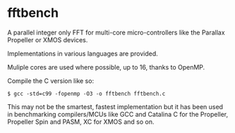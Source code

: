 fftbench
========

A parallel integer only FFT for multi-core micro-controllers like the Parallax Propeller or XMOS devices.

Implementations in various languages are provided.

Muliple cores are used where possible, up to 16, thanks to OpenMP.

Compile the C version like so:

    $ gcc -std=c99 -fopenmp -O3 -o fftbench fftbench.c

This may not be the smartest, fastest implementation but it has been used in benchmarking compilers/MCUs 
like GCC and Catalina C for the Propeller, Propeller Spin and PASM, XC for XMOS and so on.

